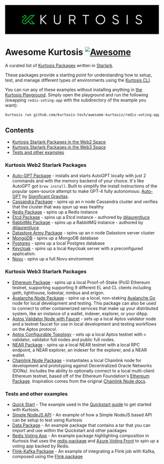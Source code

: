 <img src="./logo.png" width="1200">

Awesome Kurtosis [![Awesome](https://awesome.re/badge.svg)](https://awesome.re)
===============================================================================

A curated list of [Kurtosis Packages](https://docs.kurtosis.com/advanced-concepts/packages) written in [Starlark](https://docs.kurtosis.com/starlark-reference).

These packages provide a starting point for understanding how to setup, test, and manage different types of environments using the [Kurtosis CLI](https://docs.kurtosis.com/install).

You can run any of these examples without installing anything in [the Kurtosis Playground](https://gitpod.io/#/https://github.com/kurtosis-tech/playground-gitpod). Simply open the playground and run the following (swapping `redis-voting-app` with the subdirectory of the example you want):

```bash
kurtosis run github.com/kurtosis-tech/awesome-kurtosis/redis-voting-app
```

Contents
--------

- [Kurtosis Starlark Packages in the Web2 Space](#kurtosis-web2-starlark-packages)
- [Kurtosis Starlark Packages in the Web3 Space](#kurtosis-web3-starlark-packages)
- [Tests and other examples](#tests-and-other-examples)

### Kurtosis Web2 Starlark Packages

- [Auto-GPT Package](https://github.com/kurtosis-tech/autogpt-package) - installs and starts AutoGPT locally with just 2 commands and with the memory backend of your choice. It's like AutoGPT got `brew install`. Built to simplify the install instructions of the popular open-source attempt to make GPT-4 fully autonomous: [Auto-GPT](https://github.com/Significant-Gravitas/Auto-GPT) by [Significant Gravitas](https://github.com/Significant-Gravitas).
- [Cassandra Package](https://github.com/kurtosis-tech/cassandra-package) - spins up an n node Cassandra cluster and verifies that the cluster that was spun up was healthy
- [Redis Package](https://github.com/kurtosis-tech/redis-package) - spins up a Redis instance
- [Etcd Package](https://github.com/kurtosis-tech/etcd-package) - spins up a Etcd instance - authored by [@laurentluce](https://github.com/laurentluce)
- [RabbitMq Package](https://github.com/kurtosis-tech/rabbitmq-package) - spins up a RabbitMQ instance - authored by [@laurentluce](https://github.com/laurentluce)
- [Datastore Army Package](https://github.com/kurtosis-tech/datastore-army-package) - spins up an n node Datastore server cluster
- [MongoDB](https://github.com/kurtosis-tech/mongodb-package/) - spins up a MongoDB database
- [Postgres](https://github.com/kurtosis-tech/postgres-package) - spins up a local Postgres database
- [Keycloak](https://github.com/kurtosis-tech/keycloak-package) - spins up a local Keycloak server with a preconfigured application.
- [Novu](https://github.com/kurtosis-tech/novu-package) - spins up a full Novu environment
 
### Kurtosis Web3 Starlark Packages

- [Ethereum Package](https://github.com/ethpandaops/ethereum-package) - spins up a local Proof-of-Stake (PoS) Ethereum testnet, supporting supporting 9 different EL and CL clients including geth, lighthouse, lodestar, nimbus and erigon.
- [Avalanche Node Package](https://github.com/kurtosis-tech/avalanche-package) - spins up a local, non-staking [Avalanche Go](https://github.com/ava-labs/avalanchego) node for local development and testing. This package can also be used to connect to other containerized services that make up your distributed system, like an instance of a wallet, indexer, explorer, or your dApp.
- [Aptos Validator Node with Faucet](https://github.com/kurtosis-tech/aptos-package/tree/main/testnet-validator-example) - sets up a local Aptos validator node and a testnet faucet for use in local development and testing workflows on the Aptos protocol.
- [Aptos Configurable Topology](https://github.com/kurtosis-tech/aptos-package/tree/main/testnet-topology) - sets up a local Aptos testnet with `n` validator, validator full nodes and public full nodes.
- [NEAR Package](https://github.com/kurtosis-tech/near-package) - spins up a local NEAR testnet with a local RPC endpoint, a NEAR explorer, an indexer for the explorer, and a NEAR wallet.
- [Chainlink Node Package](https://github.com/kurtosis-tech/awesome-kurtosis/tree/main/chainlink-node#chainlink-node) - instantiates a local Chainlink node for development and prototyping against Decentralized Oracle Networks (DONs). Includes the ability to optionally connect to a local multi-client Ethereum testnet, based off of the Ethereum Foundation's [Ethereum Package](https://github.com/kurtosis-tech/eth2-package). Inspiration comes from the original [Chainlink Node docs](https://docs.chain.link/chainlink-nodes/v1/running-a-chainlink-node).

### Tests and other examples

- [Quick Start](https://github.com/kurtosis-tech/awesome-kurtosis/tree/main/quickstart) - The example used in the [Quickstart guide](https://docs.kurtosis.com/quickstart) to get started with Kurtosis.
- [Simple NodeJS API](https://github.com/kurtosis-tech/awesome-kurtosis/tree/main/simple-api) - An example of how a Simple NodeJS based API can be setup to test using Kurtosis
- [Data Package](https://github.com/kurtosis-tech/awesome-kurtosis/tree/main/data-package) - An example package that contains a tar that you can import and use within the Quickstart and other packages
- [Redis Voting App](./redis-voting-app) - An example package highlighting composition in Kurtosis that uses the [redis-package](https://github.com/kurtosis-tech/redis-package) and [Azure Voting Front](https://github.com/Azure-Samples/azure-voting-app-redis/tree/master/azure-vote) to spin up a voting app backed by Redis.
- [Flink-Kafka Package](https://github.com/kurtosis-tech/awesome-kurtosis/tree/main/flink-kafka-example) - An example of integrating a Flink job with Kafka, composed using the [Flink package](https://github.com/kurtosis-tech/flink-package)
